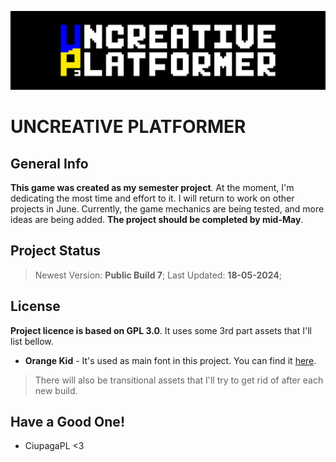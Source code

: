 ![Logo](https://github.com/CiupagaPL/Uncreative_Platformer/blob/main/Sprites/Title_Alt.png)
# UNCREATIVE PLATFORMER

## General Info
**This game was created as my semester project**.
At the moment, I'm dedicating the most time and effort to it.
I will return to work on other projects in June.
Currently, the game mechanics are being tested, and more ideas are being added.
**The project should be completed by mid-May**.

## Project Status
> Newest Version: **Public Build 7**;
> Last Updated: **18-05-2024**;

## License
**Project licence is based on GPL 3.0**. It uses some 3rd part assets that I'll list bellow.
- **Orange Kid** - It's used as main font in this project. You can find it [here](https://www.1001fonts.com/orange-kid-font.html).
> There will also be transitional assets that I'll try to get rid of after each new build.

## Have a Good One!
- CiupagaPL <3

